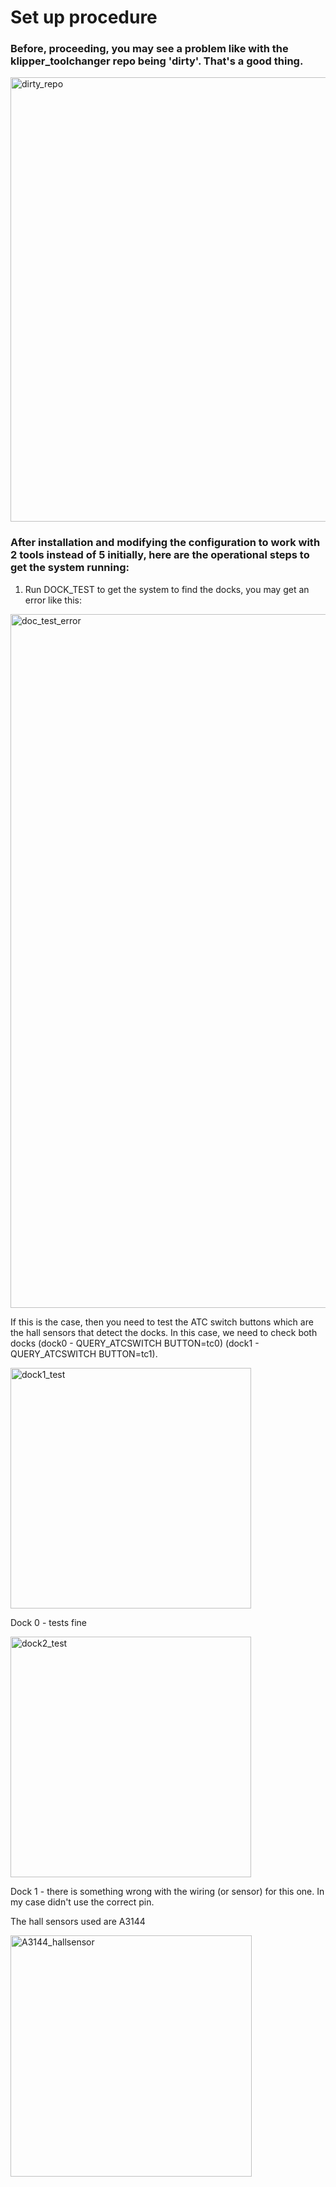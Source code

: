 # Set up procedure #

### Before, proceeding, you may see a problem like with the klipper_toolchanger repo being 'dirty'. That's a good thing. 

<img width="711" alt="dirty_repo" src="https://github.com/htsrjdrouse/daksh-toolchanger-v2/assets/1452651/378d0a99-3bc3-437a-b78e-91e90d656a85">


### After installation and modifying the configuration to work with 2 tools instead of 5 initially, here are the operational steps to get the system running: ###

1. Run DOCK_TEST to get the system to find the docks, you may get an error like this:

<img width="1110" alt="doc_test_error" src="https://github.com/htsrjdrouse/daksh-toolchanger-v2/assets/1452651/34f7820b-7765-4f95-99bd-23b52c98910f">

If this is the case, then you need to test the ATC switch buttons which are the hall sensors that detect the docks. In this case, we need to check both docks (dock0 - QUERY_ATCSWITCH BUTTON=tc0) (dock1 - QUERY_ATCSWITCH BUTTON=tc1). 

<img width="385" alt="dock1_test" src="https://github.com/htsrjdrouse/daksh-toolchanger-v2/assets/1452651/de97417c-1f99-48fb-8896-21f02463b0e6">

Dock 0 - tests fine

<img width="385" alt="dock2_test" src="https://github.com/htsrjdrouse/daksh-toolchanger-v2/assets/1452651/140b3a0c-c698-452e-826b-00cff503a48f">

Dock 1 - there is something wrong with the wiring (or sensor) for this one. In my case didn't use the correct pin. 


The hall sensors used are A3144

<img width="386" alt="A3144_hallsensor" src="https://github.com/htsrjdrouse/daksh-toolchanger-v2/assets/1452651/dea759ff-79a5-4a85-870d-5c8c5ebb8734">

